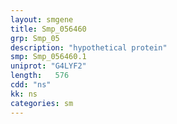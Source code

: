 ```yaml
---
layout: smgene
title: Smp_056460
grp: Smp_05
description: "hypothetical protein"
smp: Smp_056460.1
uniprot: "G4LYF2"
length:   576
cdd: "ns"
kk: ns
categories: sm
---
```

